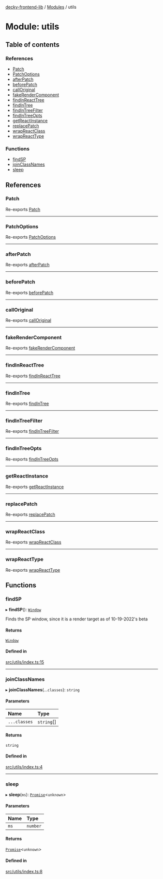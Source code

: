 [decky-frontend-lib](../README.md) / [Modules](../modules.md) / utils

# Module: utils

## Table of contents

### References

- [Patch](utils.md#patch)
- [PatchOptions](utils.md#patchoptions)
- [afterPatch](utils.md#afterpatch)
- [beforePatch](utils.md#beforepatch)
- [callOriginal](utils.md#calloriginal)
- [fakeRenderComponent](utils.md#fakerendercomponent)
- [findInReactTree](utils.md#findinreacttree)
- [findInTree](utils.md#findintree)
- [findInTreeFilter](utils.md#findintreefilter)
- [findInTreeOpts](utils.md#findintreeopts)
- [getReactInstance](utils.md#getreactinstance)
- [replacePatch](utils.md#replacepatch)
- [wrapReactClass](utils.md#wrapreactclass)
- [wrapReactType](utils.md#wrapreacttype)

### Functions

- [findSP](utils.md#findsp)
- [joinClassNames](utils.md#joinclassnames)
- [sleep](utils.md#sleep)

## References

### Patch

Re-exports [Patch](../interfaces/utils_patcher.Patch.md)

___

### PatchOptions

Re-exports [PatchOptions](../interfaces/utils_patcher.PatchOptions.md)

___

### afterPatch

Re-exports [afterPatch](utils_patcher.md#afterpatch)

___

### beforePatch

Re-exports [beforePatch](utils_patcher.md#beforepatch)

___

### callOriginal

Re-exports [callOriginal](utils_patcher.md#calloriginal)

___

### fakeRenderComponent

Re-exports [fakeRenderComponent](utils_react.md#fakerendercomponent)

___

### findInReactTree

Re-exports [findInReactTree](utils_react.md#findinreacttree)

___

### findInTree

Re-exports [findInTree](utils_react.md#findintree)

___

### findInTreeFilter

Re-exports [findInTreeFilter](utils_react.md#findintreefilter)

___

### findInTreeOpts

Re-exports [findInTreeOpts](../interfaces/utils_react.findInTreeOpts.md)

___

### getReactInstance

Re-exports [getReactInstance](utils_react.md#getreactinstance)

___

### replacePatch

Re-exports [replacePatch](utils_patcher.md#replacepatch)

___

### wrapReactClass

Re-exports [wrapReactClass](utils_react.md#wrapreactclass)

___

### wrapReactType

Re-exports [wrapReactType](utils_react.md#wrapreacttype)

## Functions

### findSP

▸ **findSP**(): [`Window`]( https://developer.mozilla.org/en-US/docs/Web/API/Window )

Finds the SP window, since it is a render target as of 10-19-2022's beta

#### Returns

[`Window`]( https://developer.mozilla.org/en-US/docs/Web/API/Window )

#### Defined in

[src/utils/index.ts:15](https://github.com/SteamDeckHomebrew/decky-frontend-lib/blob/678ba21/src/utils/index.ts#L15)

___

### joinClassNames

▸ **joinClassNames**(...`classes`): `string`

#### Parameters

| Name | Type |
| :------ | :------ |
| `...classes` | `string`[] |

#### Returns

`string`

#### Defined in

[src/utils/index.ts:4](https://github.com/SteamDeckHomebrew/decky-frontend-lib/blob/678ba21/src/utils/index.ts#L4)

___

### sleep

▸ **sleep**(`ms`): [`Promise`]( https://developer.mozilla.org/en-US/docs/Web/JavaScript/Reference/Global_Objects/Promise )<`unknown`\>

#### Parameters

| Name | Type |
| :------ | :------ |
| `ms` | `number` |

#### Returns

[`Promise`]( https://developer.mozilla.org/en-US/docs/Web/JavaScript/Reference/Global_Objects/Promise )<`unknown`\>

#### Defined in

[src/utils/index.ts:8](https://github.com/SteamDeckHomebrew/decky-frontend-lib/blob/678ba21/src/utils/index.ts#L8)
